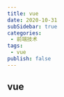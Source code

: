 ```yaml
---
title: vue
date: 2020-10-31
subSidebar: true
categories:
 - 前端技术
tags:
 - vue
publish: false 
---
```

## vue